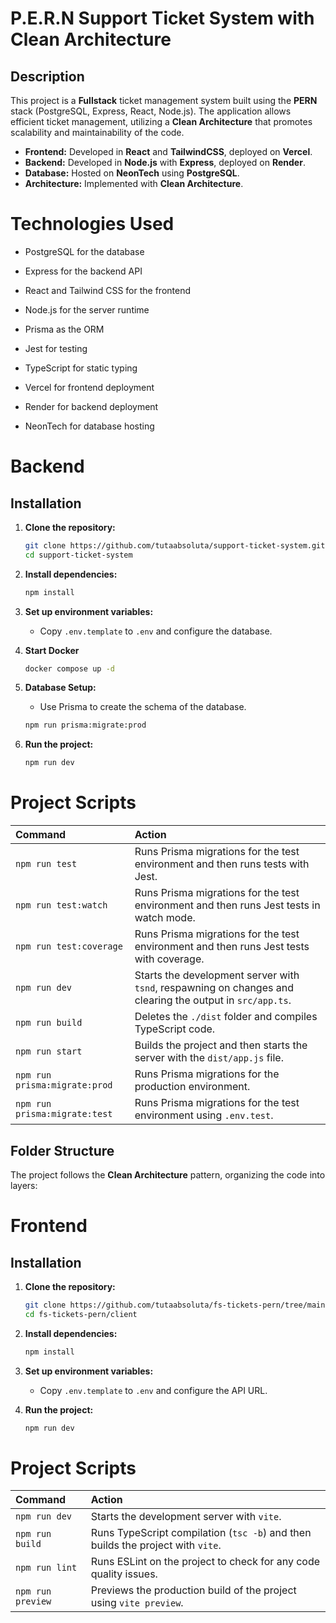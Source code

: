 # P.E.R.N Support Ticket System with Clean Architecture

## Description

This project is a **Fullstack** ticket management system built using the **PERN** stack (PostgreSQL, Express, React, Node.js). The application allows efficient ticket management, utilizing a **Clean Architecture** that promotes scalability and maintainability of the code.

- **Frontend:** Developed in **React** and **TailwindCSS**, deployed on **Vercel**.
- **Backend:** Developed in **Node.js** with **Express**, deployed on **Render**.
- **Database:** Hosted on **NeonTech** using **PostgreSQL**.
- **Architecture:** Implemented with **Clean Architecture**.

# Technologies Used
- PostgreSQL for the database

- Express for the backend API

- React and Tailwind CSS for the frontend

- Node.js for the server runtime

- Prisma as the ORM

- Jest for testing

- TypeScript for static typing

- Vercel for frontend deployment

- Render for backend deployment

- NeonTech for database hosting

# Backend

## Installation
1. **Clone the repository:**

   ```bash
   git clone https://github.com/tutaabsoluta/support-ticket-system.git
   cd support-ticket-system
   ```

2. **Install dependencies:**

   ```bash
   npm install
   ```


3. **Set up environment variables:**

   - Copy `.env.template` to `.env` and configure the database.

4. **Start Docker**
   ```bash
   docker compose up -d
   ```

5. **Database Setup:**

   - Use Prisma to create the schema of the database.

   ```bash
   npm run prisma:migrate:prod
   ```

6. **Run the project:**

   ```bash
   npm run dev
   ```

# Project Scripts

| Command                   | Action                                                                                                 |
| :------------------------- | :----------------------------------------------------------------------------------------------------- |
| `npm run test`             | Runs Prisma migrations for the test environment and then runs tests with Jest.                         |
| `npm run test:watch`       | Runs Prisma migrations for the test environment and then runs Jest tests in watch mode.                |
| `npm run test:coverage`    | Runs Prisma migrations for the test environment and then runs Jest tests with coverage.                |
| `npm run dev`              | Starts the development server with `tsnd`, respawning on changes and clearing the output in `src/app.ts`. |
| `npm run build`            | Deletes the `./dist` folder and compiles TypeScript code.                                              |
| `npm run start`            | Builds the project and then starts the server with the `dist/app.js` file.                             |
| `npm run prisma:migrate:prod` | Runs Prisma migrations for the production environment.                                               |
| `npm run prisma:migrate:test` | Runs Prisma migrations for the test environment using `.env.test`.                                      |


## Folder Structure

The project follows the **Clean Architecture** pattern, organizing the code into layers:


# Frontend 

## Installation
1. **Clone the repository:**

   ```bash
   git clone https://github.com/tutaabsoluta/fs-tickets-pern/tree/main/client.git
   cd fs-tickets-pern/client
   ```

2. **Install dependencies:**

   ```bash
   npm install
   ```


3. **Set up environment variables:**

   - Copy `.env.template` to `.env` and configure the API URL.


4. **Run the project:**

   ```bash
   npm run dev
   ```

# Project Scripts

| Command             | Action                                                                                   |
| :------------------- | :---------------------------------------------------------------------------------------- |
| `npm run dev`        | Starts the development server with `vite`.                                                |
| `npm run build`      | Runs TypeScript compilation (`tsc -b`) and then builds the project with `vite`.           |
| `npm run lint`       | Runs ESLint on the project to check for any code quality issues.                          |
| `npm run preview`    | Previews the production build of the project using `vite preview`.                        |


